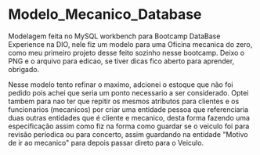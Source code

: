 # Modelo_Mecanico_Database

Modelagem feita no MySQL workbench para Bootcamp DataBase Experience na DIO, nele fiz um modelo para uma Oficina mecanica do zero, como meu primeiro projeto desse feito sozinho nesse bootcamp.
Deixo o PNG e o arquivo para edicao, se tiver dicas fico aberto para aprender, obrigado.

Nesse modelo tento refinar o maximo, adcionei o estoque que não foi pedido pois achei que seria um ponto necessario a ser considerado.
Optei tambem para nao ter que repitir os mesmos atributos para clientes e os funcionarios (mecanicos) por criar uma entidade pessoa que referenciaria duas outras entidades que é cliente e mecanico, desta forma fazendo uma especificação assim como fiz na forma como guardar se o veiculo foi para revisão períodica ou para concerto, assim guardando na entidade "Motivo de ir ao mecanico" para depois passar direto para o Veiculo.
